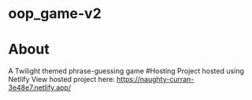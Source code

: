 # oop_game-v2
 # About
A Twilight themed phrase-guessing game
#Hosting
Project hosted using Netlify
View hosted project here: https://naughty-curran-3e48e7.netlify.app/
